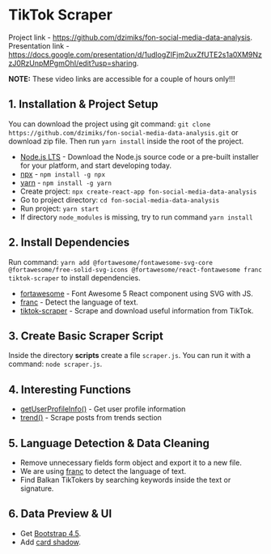 # TikTok Scraper

Project link - https://github.com/dzimiks/fon-social-media-data-analysis.  
Presentation link - https://docs.google.com/presentation/d/1udlogZIFjm2uxZfUTE2s1a0XM9NzzJ0RzUnpMPgmOhI/edit?usp=sharing.

**NOTE:** These video links are accessible for a couple of hours only!!!

## 1. Installation & Project Setup

You can download the project using git command: `git clone https://github.com/dzimiks/fon-social-media-data-analysis.git` or download zip file. Then run `yarn install` inside the root of the project.

- [Node.js LTS](https://nodejs.org/en/download) - Download the Node.js source code or a pre-built installer for your platform, and start developing today.
- [npx](https://www.npmjs.com/package/npx) - `npm install -g npx`
- [yarn](https://yarnpkg.com/getting-started/install) - `npm install -g yarn`
- Create project: `npx create-react-app fon-social-media-data-analysis`
- Go to project directory: `cd fon-social-media-data-analysis`
- Run project: `yarn start`
- If directory `node_modules` is missing, try to run command `yarn install`

## 2. Install Dependencies

Run command: `yarn add @fortawesome/fontawesome-svg-core @fortawesome/free-solid-svg-icons @fortawesome/react-fontawesome franc tiktok-scraper` to install dependencies.

- [fortawesome](https://github.com/FortAwesome/react-fontawesome) - Font Awesome 5 React component using SVG with JS.
- [franc](https://www.npmjs.com/package/franc) - Detect the language of text.
- [tiktok-scraper](https://www.npmjs.com/package/tiktok-scraper) - Scrape and download useful information from TikTok.

## 3. Create Basic Scraper Script

Inside the directory **scripts** create a file `scraper.js`. You can run it with a command: `node scraper.js`.

## 4. Interesting Functions

- [getUserProfileInfo()](https://github.com/drawrowfly/tiktok-scraper/blob/master/examples/getSingleUserMeta.ts) - Get user profile information
- [trend()](https://github.com/drawrowfly/tiktok-scraper/blob/master/examples/getTrendingFeed.ts) - Scrape posts from trends section

## 5. Language Detection & Data Cleaning

- Remove unnecessary fields form object and export it to a new file.
- We are using [franc](https://www.npmjs.com/package/franc) to detect the language of text.
- Find Balkan TikTokers by searching keywords inside the text or signature.

## 6. Data Preview & UI

- Get [Bootstrap 4.5](https://getbootstrap.com/docs/4.5/getting-started/introduction).
- Add [card shadow](https://codepen.io/sdthornton/pen/wBZdXq).
